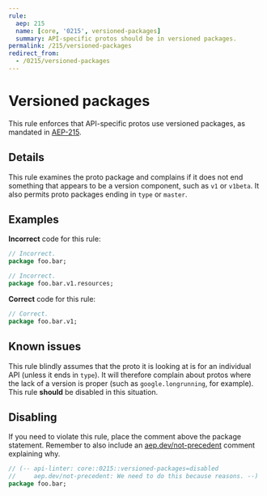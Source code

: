 ```yaml
---
rule:
  aep: 215
  name: [core, '0215', versioned-packages]
  summary: API-specific protos should be in versioned packages.
permalink: /215/versioned-packages
redirect_from:
  - /0215/versioned-packages
---
```


# Versioned packages

This rule enforces that API-specific protos use versioned packages, as mandated
in [AEP-215][].

## Details

This rule examines the proto package and complains if it does not end something
that appears to be a version component, such as `v1` or `v1beta`. It also
permits proto packages ending in `type` or `master`.

## Examples

**Incorrect** code for this rule:

```proto
// Incorrect.
package foo.bar;
```

```proto
// Incorrect.
package foo.bar.v1.resources;
```

**Correct** code for this rule:

```proto
// Correct.
package foo.bar.v1;
```

## Known issues

This rule blindly assumes that the proto it is looking at is for an individual
API (unless it ends in `type`). It will therefore complain about protos where
the lack of a version is proper (such as `google.longrunning`, for example).
This rule **should** be disabled in this situation.

## Disabling

If you need to violate this rule, place the comment above the package statement.
Remember to also include an [aep.dev/not-precedent][] comment explaining why.

```proto
// (-- api-linter: core::0215::versioned-packages=disabled
//     aep.dev/not-precedent: We need to do this because reasons. --)
package foo.bar;
```

[aep-215]: https://aep.dev/215
[aep.dev/not-precedent]: https://aep.dev/not-precedent
